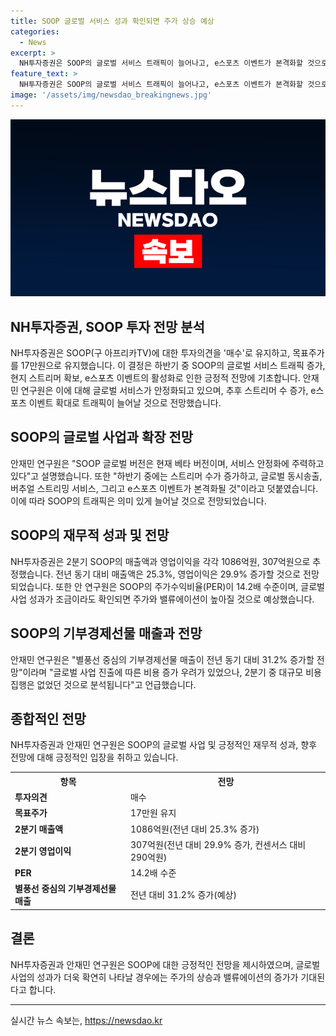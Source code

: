 ```yaml
---
title: SOOP 글로벌 서비스 성과 확인되면 주가 상승 예상
categories:
  - News
excerpt: >
  NH투자증권은 SOOP의 글로벌 서비스 트래픽이 늘어나고, e스포츠 이벤트가 본격화할 것으로 예상하며, 주가가 상승할 것으로 예측했다. 안재민 연구원은 글로벌 버전의 서비스가 확장 중이며, 스트리머 수와 e스포츠 이벤트가 증가하면 트래픽도 늘어날 것이라고 설명했다. 또한, 2분기 매출액과 영업이익은 전년 대비 각각 25.3%, 29.9% 증가하여 예상을 상회할 것으로 전망되고 있다.
feature_text: >
  NH투자증권은 SOOP의 글로벌 서비스 트래픽이 늘어나고, e스포츠 이벤트가 본격화할 것으로 예상하며, 주가가 상승할 것으로 예측했다. 안재민 연구원은 글로벌 버전의 서비스가 확장 중이며, 스트리머 수와 e스포츠 이벤트가 증가하면 트래픽도 늘어날 것이라고 설명했다. 또한, 2분기 매출액과 영업이익은 전년 대비 각각 25.3%, 29.9% 증가하여 예상을 상회할 것으로 전망되고 있다.
image: '/assets/img/newsdao_breakingnews.jpg'
---
```


<p><img src="/assets/img/newsdao_breakingnews.jpg" alt="cryptoinkorea 속보" /></p>

<h2 data-ke-size="size26">NH투자증권, SOOP 투자 전망 분석</h2>

<p>NH투자증권은 SOOP(구 아프리카TV)에 대한 투자의견을 '매수'로 유지하고, 목표주가를 17만원으로 유지했습니다. 이 결정은 하반기 중 SOOP의 글로벌 서비스 트래픽 증가, 현지 스트리머 확보, e스포츠 이벤트의 활성화로 인한 긍정적 전망에 기초합니다. 안재민 연구원은 이에 대해 글로벌 서비스가 안정화되고 있으며, 추후 스트리머 수 증가, e스포츠 이벤트 확대로 트래픽이 늘어날 것으로 전망했습니다.</p>

<p data-ke-size="size16"></p>

<h2 data-ke-size="size24">SOOP의 글로벌 사업과 확장 전망</h2>

<p>안재민 연구원은 "SOOP 글로벌 버전은 현재 베타 버전이며, 서비스 안정화에 주력하고 있다"고 설명했습니다. 또한 "하반기 중에는 스트리머 수가 증가하고, 글로벌 동시송출, 버추얼 스트리밍 서비스, 그리고 e스포츠 이벤트가 본격화될 것"이라고 덧붙였습니다. 이에 따라 SOOP의 트래픽은 의미 있게 늘어날 것으로 전망되었습니다.</p>

<p data-ke-size="size16"></p>

<h2 data-ke-size="size24">SOOP의 재무적 성과 및 전망</h2>

<p>NH투자증권은 2분기 SOOP의 매출액과 영업이익을 각각 1086억원, 307억원으로 추정했습니다. 전년 동기 대비 매출액은 25.3%, 영업이익은 29.9% 증가할 것으로 전망되었습니다. 또한 안 연구원은 SOOP의 주가수익비율(PER)이 14.2배 수준이며, 글로벌 사업 성과가 조금이라도 확인되면 주가와 밸류에이션이 높아질 것으로 예상했습니다.</p>

<p data-ke-size="size16"></p>

<h2 data-ke-size="size24">SOOP의 기부경제선물 매출과 전망</h2>

<p>안재민 연구원은 "별풍선 중심의 기부경제선물 매출이 전년 동기 대비 31.2% 증가할 전망"이라며 "글로벌 사업 진출에 따른 비용 증가 우려가 있었으나, 2분기 중 대규모 비용 집행은 없었던 것으로 분석됩니다"고 언급했습니다.</p>

<p data-ke-size="size16"></p>

<h2 data-ke-size="size24">종합적인 전망</h2>

<p>NH투자증권과 안재민 연구원은 SOOP의 글로벌 사업 및 긍정적인 재무적 성과, 향후 전망에 대해 긍정적인 입장을 취하고 있습니다.</p>

<table>
  <tr>
    <th>항목</th>
    <th>전망</th>
  </tr>
  <tr>
    <td><b>투자의견</b></td>
    <td>매수</td>
  </tr>
  <tr>
    <td><b>목표주가</b></td>
    <td>17만원 유지</td>
  </tr>
  <tr>
    <td><b>2분기 매출액</b></td>
    <td>1086억원(전년 대비 25.3% 증가)</td>
  </tr>
  <tr>
    <td><b>2분기 영업이익</b></td>
    <td>307억원(전년 대비 29.9% 증가, 컨센서스 대비 290억원)</td>
  </tr>
  <tr>
    <td><b>PER</b></td>
    <td>14.2배 수준</td>
  </tr>
  <tr>
    <td><b>별풍선 중심의 기부경제선물 매출</b></td>
    <td>전년 대비 31.2% 증가(예상)</td>
  </tr>
</table>

<p data-ke-size="size16"></p>

<h2 data-ke-size="size24">결론</h2>

<p>NH투자증권과 안재민 연구원은 SOOP에 대한 긍정적인 전망을 제시하였으며, 글로벌 사업의 성과가 더욱 확연히 나타날 경우에는 주가의 상승과 밸류에이션의 증가가 기대된다고 합니다.</p>

<hr>
실시간 뉴스 속보는, <a href="https://newsdao.kr" rel="dofollow">https://newsdao.kr</a>


